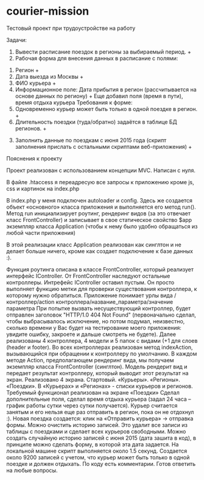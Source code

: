# courier-mission
Тестовый проект при трудоустройстве на работу

Задачи:

1. Вывести расписание поездок в регионы за выбираемый период. +
2. Рабочая форма для внесения данных в расписание с полями:
1) Регион +
2) Дата выезда из Москвы +
3) ФИО курьера +
4) Информационное поле: Дата прибытия в регион (рассчитывается на основе данных по региону) +
Еще добавил поля (время в пути), время отдыха курьера
Требования к форме:
1) Одновременно курьер может быть только в одной поездке в регион. +
2) Длительность поездки (туда/обратно) задаётся в таблице БД регионов. +
3. Заполнить данные по поездкам с июня 2015 года (скрипт заполнения прислать с остальными скриптами веб-приложения) +


Пояснения к проекту

Проект реализован с использованием концепции MVC. Написан с нуля.

В файле .htaccess я переадресую все запросы к приложению кроме js, css и картинок на index.php

В index.php у меня подключен autoloader и config. Здесь же создается объект «основного» класса приложения и выполняется его метод run(). Метод run инициализирует роутинг, рендеринг видов (за это отвечает класс FrontController) и записывает в свое статическое свойство $app экземпляр класса Application (чтобы к нему было удобно обращаться из любой части приложения)

В этой реализации класс Application реализован как синглтон и не делает больше ничего, кроме как создает подключение к базе данных :). 

Функция роутинга описана в классe FrontController, который реализует интерфейс IController. От FrontController наследуют остальные контроллеры. 
Интрефейс IController оставил пустым. Он просто выполняет функцию метки для проверки существования контроллера, к которому нужно обратиться.
Приложение понимает урлы вида 
/контроллер/action контроллера/название_параметра/значение параметра
При попытке вызвать несуществующий контроллер, будет отправлен заголовок "HTTP/1.0 404 Not Found" (первоначально сделал, чтобы выбрасывалось исключение, но потом подумал, неизвестно, сколько времени у Вас будет на тестирование моего приложения: увидите ошибку, закроете и дальше смотреть не будете).
Далее реализованы 4 контроллера, 4 модели и 5 папок с видами (+1 для слоев (header и footer). Во всех контроллерах реализован метод indexAction, вызывающийся при обращении к контроллеру по умолчанию.
В каждом методе Action, предполагающем рендеринг вида, мы получаем экземпляр класса FrontController (синглтон). Модель рендерит вид и передает результат контроллеру, который выводит этот результат на экран.
Реализовано 4 экрана. Стартовый. «Курьеры». «Регионы». «Поездки».
В «Курьерах» и «Регионах» - списки курьеров и регионов.
Требуемый функционал реализован на экране «Поездки»
Сделал дополнительные поля, сделал время отдыха курьера (задал 24 часа – график работы сутки через сутки получается). Курьер считается занятым и его нельзя еще раз отправить в регион, пока он не отдохнул :).
Новая поездка создается: клик на «Отправить курьера» -> отправка формы.
Можно очистить историю записей. Это удалит все записи из таблицы с поездками и сделает всех курьеров свободными.
Можно создать случайную историю записей с июня 2015 (дата зашита в код), в принципе можно сделать форму, в которой эта дата задается. На локальной машине скрипт выполняется около 1.5 секунд. Создается около 9200 записей с учетом, что курьер может быть только в одной поездке и должен отдыхать.
По коду есть комментарии. Готов ответить на любые вопросы.
